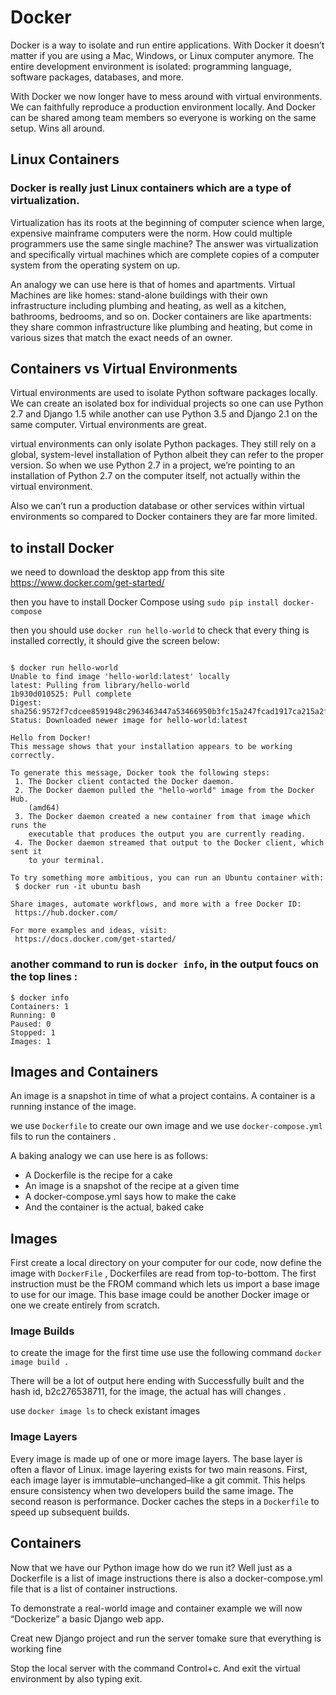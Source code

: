 # Docker
Docker is a way to isolate and run entire applications. With Docker it doesn’t matter if you are using a Mac, Windows, or Linux computer anymore. The entire development environment is isolated: programming language, software packages, databases, and more.

With Docker we now longer have to mess around with virtual environments. We can faithfully reproduce a production environment locally. And Docker can be shared among team members so everyone is working on the same setup. Wins all around.

## Linux Containers
### Docker is really just Linux containers which are a type of virtualization.

Virtualization has its roots at the beginning of computer science when large, expensive mainframe computers were the norm. How could multiple programmers use the same single machine? The answer was virtualization and specifically virtual machines which are complete copies of a computer system from the operating system on up.

An analogy we can use here is that of homes and apartments. Virtual Machines are like homes: stand-alone buildings with their own infrastructure including plumbing and heating, as well as a kitchen, bathrooms, bedrooms, and so on. Docker containers are like apartments: they share common infrastructure like plumbing and heating, but come in various sizes that match the exact needs of an owner.

## Containers vs Virtual Environments

Virtual environments are used to isolate Python software packages locally. We can create an isolated box for individual projects so one can use Python 2.7 and Django 1.5 while another can use Python 3.5 and Django 2.1 on the same computer. Virtual environments are great.

virtual environments can only isolate Python packages. They still rely on a global, system-level installation of Python albeit they can refer to the proper version. So when we use Python 2.7 in a project, we’re pointing to an installation of Python 2.7 on the computer itself, not actually within the virtual environment.

Also we can’t run a production database or other services within virtual environments so compared to Docker containers they are far more limited.

## to install Docker
we need to download the desktop app from this site https://www.docker.com/get-started/

then you have to install Docker Compose using `sudo pip install docker-compose`

then you should use `docker run hello-world` to check that every thing is installed correctly, it should give the screen below:

```

$ docker run hello-world
Unable to find image 'hello-world:latest' locally
latest: Pulling from library/hello-world
1b930d010525: Pull complete
Digest: sha256:9572f7cdcee8591948c2963463447a53466950b3fc15a247fcad1917ca215a2f
Status: Downloaded newer image for hello-world:latest

Hello from Docker!
This message shows that your installation appears to be working correctly.

To generate this message, Docker took the following steps:
 1. The Docker client contacted the Docker daemon.
 2. The Docker daemon pulled the "hello-world" image from the Docker Hub.
    (amd64)
 3. The Docker daemon created a new container from that image which runs the
    executable that produces the output you are currently reading.
 4. The Docker daemon streamed that output to the Docker client, which sent it
    to your terminal.

To try something more ambitious, you can run an Ubuntu container with:
 $ docker run -it ubuntu bash

Share images, automate workflows, and more with a free Docker ID:
 https://hub.docker.com/

For more examples and ideas, visit:
 https://docs.docker.com/get-started/
 ```
 ### another command to run is `docker info`, in the output foucs on the top lines :
 ```
 $ docker info
Containers: 1
 Running: 0
 Paused: 0
 Stopped: 1
Images: 1
```
## Images and Containers
An image is a snapshot in time of what a project contains. A container is a running instance of the image.

we use `Dockerfile` to create our own image and we use `docker-compose.yml` fils to run the containers .

A baking analogy we can use here is as follows:

- A Dockerfile is the recipe for a cake
- An image is a snapshot of the recipe at a given time
- A docker-compose.yml says how to make the cake
- And the container is the actual, baked cake

## Images
First create a local directory on your computer for our code, now define the image with `DockerFile` , Dockerfiles are read from top-to-bottom. The first instruction must be the FROM command which lets us import a base image to use for our image. This base image could be another Docker image or one we create entirely from scratch.

### Image Builds
to create the image for the first time use use the following command `docker image build .`

There will be a lot of output here ending with Successfully built and the hash id, b2c276538711, for the image, the actual has will changes .

use `docker image ls` to check existant images

### Image Layers
Every image is made up of one or more image layers. The base layer is often a flavor of Linux. 
image layering exists for two main reasons. First, each image layer is immutable–unchanged–like a git commit. This helps ensure consistency when two developers build the same image. The second reason is performance. Docker caches the steps in a `Dockerfile` to speed up subsequent builds.

## Containers
Now that we have our Python image how do we run it? Well just as a Dockerfile is a list of image instructions there is also a docker-compose.yml file that is a list of container instructions.

To demonstrate a real-world image and container example we will now “Dockerize” a basic Django web app.

Creat new Django project and run the server tomake sure that everything is working fine

Stop the local server with the command Control+c. And exit the virtual environment by also typing exit.





